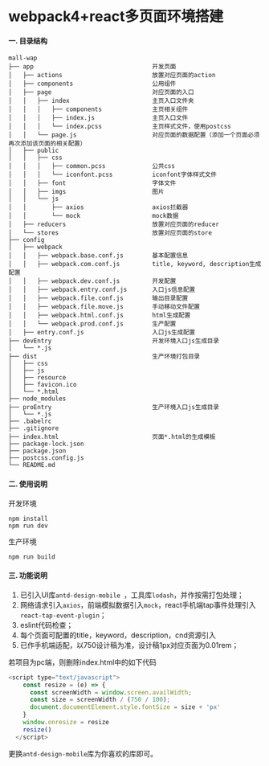 # webpack4+react多页面环境搭建

#### 一. 目录结构

```text
mall-wap
├── app                                 开发页面
│   ├── actions                         放置对应页面的action
│   ├── components                      公用组件
│   ├── page                            对应页面的入口
│   │   ├── index                       主页入口文件夹
│   │   │   ├── components              主页相关组件
│   │   │   ├── index.js                主页入口文件
│   │   │   └── index.pcss              主页样式文件，使用postcss
│   │   └── page.js                     对应页面的数据配置（添加一个页面必须再次添加该页面的相关配置）
│   ├── public
│   │   ├── css
│   │   │   ├── common.pcss             公共css
│   │   │   └── iconfont.pcss           iconfont字体样式文件
│   │   ├── font                        字体文件
│   │   ├── imgs                        图片
│   │   └── js
│   │       ├── axios                   axios拦截器
│   │       └── mock                    mock数据
│   ├── reducers                        放置对应页面的reducer
│   └── stores                          放置对应页面的store
├── config
│   ├── webpack
│   │   ├── webpack.base.conf.js        基本配置信息
│   │   ├── webpack.com.conf.js         title, keyword, description生成配置
│   │   ├── webpack.dev.conf.js         开发配置
│   │   ├── webpack.entry.conf.js       入口js信息配置
│   │   ├── webpack.file.conf.js        输出目录配置
│   │   ├── webpack.file.move.js        手动移动文件配置
│   │   ├── webpack.html.conf.js        html生成配置
│   │   └── webpack.prod.conf.js        生产配置
│   ├── entry.conf.js                   入口js生成配置
├── devEntry                            开发环境入口js生成目录
│   └── *.js
├── dist                                生产环境打包目录
│   ├── css
│   ├── js
│   ├── resource
│   ├── favicon.ico
│   └── *.html
├── node_modules
├── proEntry                            生产环境入口js生成目录
│   └── *.js
├── .babelrc
├── .gitignore
├── index.html                          页面*.html的生成模板
├── package-lock.json
├── package.json
├── postcss.config.js
└── README.md
```

#### 二. 使用说明

开发环境
```
npm install
npm run dev
```

生产环境
```
npm run build
```

#### 三. 功能说明

1. 已引入UI库`antd-design-mobile `，工具库`lodash`，并作按需打包处理；
2. 网络请求引入`axios`，前端模拟数据引入`mock`，react手机端tap事件处理引入`react-tap-event-plugin`；
3. eslint代码检查；
4. 每个页面可配置的title，keyword，description，cnd资源引入
5. 已作手机端适配，以750设计稿为准，设计稿1px对应页面为0.01rem；

若项目为pc端，则删除index.html中的如下代码

```js
<script type="text/javascript">
    const resize = (e) => {
      const screenWidth = window.screen.availWidth;
      const size = screenWidth / (750 / 100);
      document.documentElement.style.fontSize = size + 'px'
    }
    window.onresize = resize
    resize()
  </script>
```

更换`antd-design-mobile`库为你喜欢的库即可。